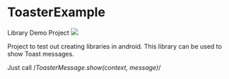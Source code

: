 # ToasterExample
Library Demo Project
[![](https://jitpack.io/v/DroidSU/ToasterExample.svg)](https://jitpack.io/#DroidSU/ToasterExample)



Project to test out creating libraries in android. This library can be used to show Toast messages. 

Just call /*ToasterMessage.show(context, message)*/
